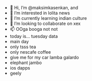 - 👋 Hi, I’m @maksimkasenkan, and
- 👀 I’m interested in lolita news
- 🌱 I’m currently learning indian culture
- 💞️ I’m looking to collaborate on xex
- 📫 OOga booga not not
- today is... tuesday data
- main day
- only tsss tea
- only nescafe coffee
- give me for my car lamba galardo
- elephant jambo
- ios dapps
- geely
